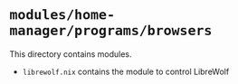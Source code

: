 # `modules/home-manager/programs/browsers`
This directory contains modules.
- `librewolf.nix` contains the module to control LibreWolf
